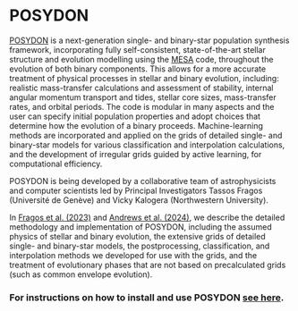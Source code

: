 # POSYDON

[POSYDON](https://posydon.org) is a next-generation single- and binary-star population synthesis framework, incorporating fully self-consistent, state-of-the-art stellar structure and evolution modelling using the [MESA](https://docs.mesastar.org) code, throughout the evolution of both binary components. This allows for a more accurate treatment of physical processes in stellar and binary evolution, including: realistic mass-transfer calculations and assessment of stability, internal angular momentum transport and tides, stellar core sizes, mass-transfer rates, and orbital periods. The code is modular in many aspects and the user can specify initial population properties and adopt choices that determine how the evolution of a binary proceeds. Machine-learning methods are incorporated and applied on the grids of detailed single- and binary-star models for various classification and interpolation calculations, and the development of irregular grids guided by active learning, for computational efficiency.

POSYDON is being developed by a collaborative team of astrophysicists and computer scientists led by Principal Investigators Tassos Fragos (Université de Genève) and Vicky Kalogera (Northwestern University).  

In [Fragos et al. (2023)](https://ui.adsabs.harvard.edu/abs/2023ApJS..264...45F/abstract) and [Andrews et al. (2024)](https://ui.adsabs.harvard.edu/abs/2024arXiv241102376A/abstract), we describe the detailed methodology and implementation of POSYDON, including the assumed physics of stellar and binary evolution, the extensive grids of detailed single- and binary-star models, the postprocessing, classification, and interpolation methods we developed for use with the grids, and the treatment of evolutionary phases that are not based on precalculated grids (such as common envelope evolution).

### For instructions on how to install and use POSYDON [see here](https://posydon.org/POSYDON/latest/index.html).
